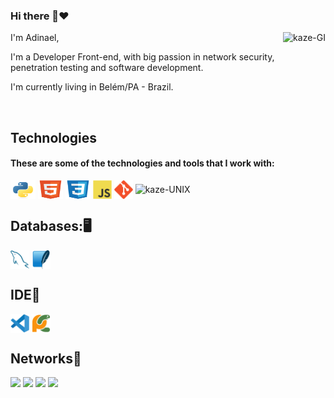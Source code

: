 ### Hi there 👋❤️
<img align="right" alt="kaze-GI" height="250" src="https://64.media.tumblr.com/2cbf804deea835f088167ac8ec5ca8f5/913e6199fe8fe007-b6/s640x960/207d850b7b235d12aa8a3fb8a297a10327bf24d6.gifv">
 I'm Adinael, 

I'm a Developer Front-end, with big passion in network security, penetration testing and software development.

I'm currently living in Belém/PA - Brazil.


  <div style="display: inline_block"><br>
  <h2>Technologies<h4>These are some of the technologies and tools that I work with:</h4></h2>
  <img align="center" alt="kaze-Python" height="30" width="40" src="https://raw.githubusercontent.com/devicons/devicon/master/icons/python/python-original.svg">
<img align="center" alt="kaze-HTML" height="30" width="40" src="https://raw.githubusercontent.com/devicons/devicon/master/icons/html5/html5-original.svg">
<img align="center" alt="kaze-CSS" height="30" width="40" src="https://raw.githubusercontent.com/devicons/devicon/master/icons/css3/css3-original.svg">
<img align="center" alt="kaze-JS" height="30" widht="40" src="https://raw.githubusercontent.com/devicons/devicon/master/icons/javascript/javascript-original.svg">
<img align="center" alt="kaze-GIT" height="30" widht="40" src="https://raw.githubusercontent.com/devicons/devicon/master/icons/git/git-original.svg">
<img align="center" alt="kaze-UNIX" height="30" widht="40" src="https://camo.githubusercontent.com/0d57a1013ca687b2df81dc1652bf33293b0d9e43d4745d7e70f33b0c79fef474/68747470733a2f2f70726f66696c696e61746f722e7269736861762e6465762f736b696c6c732d6173736574732f6c696e75782d6f726967696e616c2e737667">   
</div>
    <div>
    <h2>Databases:🖥️</h2>
      <img align="center" alt="kaze-MYSQL" height="30" widht="40" src="https://raw.githubusercontent.com/devicons/devicon/master/icons/mysql/mysql-original.svg">
      <img align="center" alt="kaze-SQLITE" height="30" widht="40" src="https://raw.githubusercontent.com/devicons/devicon/master/icons/sqlite/sqlite-original.svg">
</div>

<div>
  <h2>IDE🚀</h2>
  <img align="center" alt="kaze-VSC" height="30" widht="40" src="https://raw.githubusercontent.com/devicons/devicon/master/icons/vscode/vscode-original.svg">
  <img align="center" alt="kaze-PY" height="30" widht="40" src="https://raw.githubusercontent.com/devicons/devicon/master/icons/pycharm/pycharm-original.svg">
  </div>

<div>
  <h2>Networks📌</h2><a href="https://www.linkedin.com/in/adinael-abreu-9594b8160" target="_blank"><img src="https://img.shields.io/badge/-LinkedIn-%230077B5?style=for-the-badge&logo=linkedin&logoColor=white" target="_blank"></a> 
    <a href="https://www.instagram.com/adinael.abreu/" target="_blank"><img src="https://img.shields.io/badge/-Instagram-%23E4405F?style=for-the-badge&logo=instagram&logoColor=white" target="_blank"></a> 
    <a href="https://www.youtube.com/c/AdinaelAbreu" target="_blank"><img src="https://img.shields.io/badge/YouTube-FF0000?style=for-the-badge&logo=youtube&logoColor=white" target="_blank"></a>
    <a href="https://www.twitch.tv/kazehaia" target="_blank"><img src="https://img.shields.io/badge/Twitch-9146FF?style=for-the-badge&logo=twitch&logoColor=white" target="_blank"></a>
        </div>
